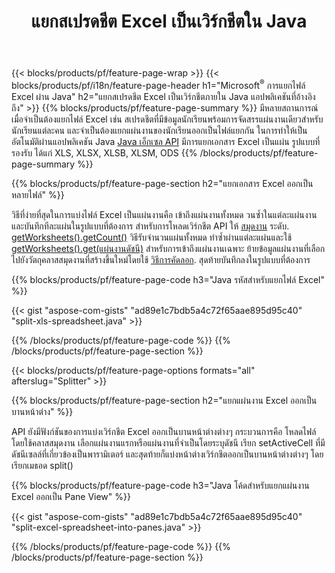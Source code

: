 ﻿---
title: แยกสเปรดชีต Excel เป็นเวิร์กชีตใน Java
url: /th/java/splitter/
description: Java ซอร์สโค้ดที่อธิบายวิธีแยกไฟล์ Microsoft Excel เป็นหลายเอกสารโดยใช้ Java ไลบรารี Excel
---
{{< blocks/products/pf/feature-page-wrap >}}
{{< blocks/products/pf/i18n/feature-page-header h1="Microsoft<sup>&reg;</sup> การแยกไฟล์ Excel ผ่าน Java" h2="แยกสเปรดชีต Excel เป็นเวิร์กชีตภายใน Java แอปพลิเคชันที่อ้างอิงถึง" >}}
{{% blocks/products/pf/feature-page-summary %}}
มีหลายสถานการณ์ เมื่อจำเป็นต้องแยกไฟล์ Excel เช่น สเปรดชีตที่มีข้อมูลนักเรียนพร้อมการจัดสรรแผ่นงานเดียวสำหรับนักเรียนแต่ละคน และจำเป็นต้องแยกแผ่นงานของนักเรียนออกเป็นไฟล์แยกกัน ในการทำให้เป็นอัตโนมัติผ่านแอปพลิเคชัน Java [Java เอ็กเซล API](/cells/java/) มีการแยกเอกสาร Excel เป็นแผ่น รูปแบบที่รองรับ ได้แก่ XLS, XLSX, XLSB, XLSM, ODS 
{{% /blocks/products/pf/feature-page-summary %}}

{{% blocks/products/pf/feature-page-section h2="แยกเอกสาร Excel ออกเป็นหลายไฟล์" %}}

วิธีที่ง่ายที่สุดในการแบ่งไฟล์ Excel เป็นแผ่นงานคือ เข้าถึงแผ่นงานทั้งหมด วนซ้ำในแต่ละแผ่นงาน และบันทึกทีละแผ่นในรูปแบบที่ต้องการ สำหรับการโหลดเวิร์กชีต API ให้ [สมุดงาน](https://apireference.aspose.com/cells/java/com.aspose.cells/Workbook) ระดับ. [getWorksheets().getCount()](https://apireference.aspose.com/cells/java/com.aspose.cells/worksheetcollection#Count) วิธีรับจำนวนแผ่นทั้งหมด ทำซ้ำผ่านแต่ละแผ่นและใช้ [getWorksheets().get(แผ่นงานดัชนี)](https://apireference.aspose.com/cells/java/com.aspose.cells/worksheetcollection#get) สำหรับการเข้าถึงแผ่นงานเฉพาะ ย้ายข้อมูลแผ่นงานที่เลือกไปยังวัตถุคลาสสมุดงานที่สร้างขึ้นใหม่โดยใช้ [วิธีการคัดลอก](https://apireference.aspose.com/cells/java/com.aspose.cells/workbook#copy(com.aspose.cells.Workbook)). สุดท้ายบันทึกลงในรูปแบบที่ต้องการ

{{% blocks/products/pf/feature-page-code h3="Java รหัสสำหรับแยกไฟล์ Excel" %}}

{{< gist "aspose-com-gists" "ad89e1c7bdb5a4c72f65aae895d95c40" "split-xls-spreadsheet.java" >}}

{{% /blocks/products/pf/feature-page-code %}}
{{% /blocks/products/pf/feature-page-section %}}

{{< blocks/products/pf/feature-page-options formats="all" afterslug="Splitter" >}}

{{% blocks/products/pf/feature-page-section h2="แยกแผ่นงาน Excel ออกเป็นบานหน้าต่าง" %}}

API ยังมีฟังก์ชันของการแบ่งเวิร์กชีต Excel ออกเป็นบานหน้าต่างต่างๆ กระบวนการคือ โหลดไฟล์โดยใช้คลาสสมุดงาน เลือกแผ่นงานแรกหรือแผ่นงานที่จำเป็นโดยระบุดัชนี เรียก setActiveCell ที่มีดัชนีเซลล์ที่เกี่ยวข้องเป็นพารามิเตอร์ และสุดท้ายก็แบ่งหน้าต่างเวิร์กชีตออกเป็นบานหน้าต่างต่างๆ โดยเรียกเมธอด split()

{{% blocks/products/pf/feature-page-code h3="Java โค้ดสำหรับแยกแผ่นงาน Excel ออกเป็น Pane View" %}}

{{< gist "aspose-com-gists" "ad89e1c7bdb5a4c72f65aae895d95c40" "split-excel-spreadsheet-into-panes.java" >}}

{{% /blocks/products/pf/feature-page-code %}}
{{% /blocks/products/pf/feature-page-section %}}